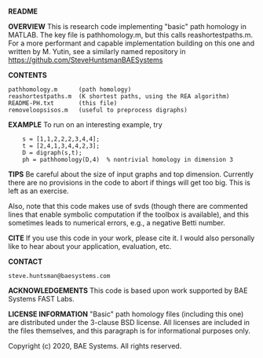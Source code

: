 **README**

**OVERVIEW**
This is research code implementing "basic" path homology in MATLAB. The key file is pathhomology.m, but this calls reashortestpaths.m. For a more performant and capable implementation building on this one and written by M. Yutin, see a similarly named repository in https://github.com/SteveHuntsmanBAESystems

**CONTENTS**

    pathhomology.m      (path homology)
    reashortestpaths.m  (K shortest paths, using the REA algorithm)
    README-PH.txt       (this file)
    removeloopsisos.m   (useful to preprocess digraphs)

**EXAMPLE** 
To run on an interesting example, try
        
        s = [1,1,2,2,2,3,4,4]; 
        t = [2,4,1,3,4,4,2,3]; 
        D = digraph(s,t); 
        ph = pathhomology(D,4)  % nontrivial homology in dimension 3

**TIPS**
Be careful about the size of input graphs and top dimension. Currently there are no provisions in the code to abort if things will get too big. This is left as an exercise.

Also, note that this code makes use of svds (though there are commented lines that enable symbolic computation if the toolbox is available), and this sometimes leads to numerical errors, e.g., a negative Betti number. 

**CITE**
If you use this code in your work, please cite it. I would also personally like to hear about your application, evaluation, etc.    

**CONTACT**

    steve.huntsman@baesystems.com

**ACKNOWLEDGEMENTS**
This code is based upon work supported by BAE Systems FAST Labs. 

**LICENSE INFORMATION** 
"Basic" path homology files (including this one) are distributed under the 3-clause BSD license. All licenses are included in the files themselves, and this paragraph is for informational purposes only.

Copyright (c) 2020, BAE Systems. All rights reserved.
